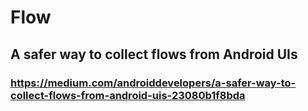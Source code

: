 # Flow
## A safer way to collect flows from Android UIs
### https://medium.com/androiddevelopers/a-safer-way-to-collect-flows-from-android-uis-23080b1f8bda

